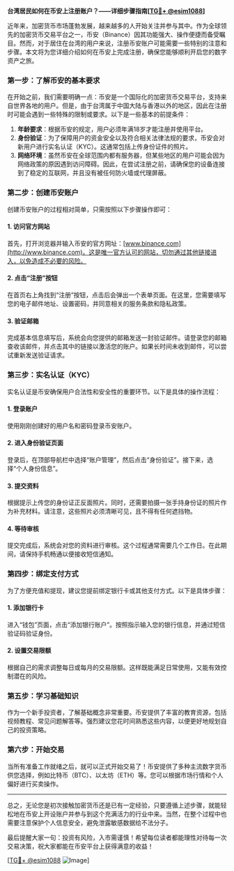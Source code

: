 **台湾居民如何在币安上注册账户？——详细步骤指南[[TG💪+ @esim1088](https://t.me/s/esim1088)]**

近年来，加密货币市场蓬勃发展，越来越多的人开始关注并参与其中。作为全球领先的加密货币交易平台之一，币安（Binance）因其功能强大、操作便捷而备受瞩目。然而，对于居住在台湾的用户来说，注册币安账户可能需要一些特别的注意和步骤。本文将为您详细介绍如何在币安上完成注册，确保您能够顺利开启您的数字资产之旅。

### **第一步：了解币安的基本要求**

在开始之前，我们需要明确一点：币安是一个国际化的加密货币交易平台，支持来自世界各地的用户。但是，由于台湾属于中国大陆与香港以外的地区，因此在注册时可能会遇到一些特殊的限制或要求。以下是一些基本的前提条件：

1. **年龄要求**：根据币安的规定，用户必须年满18岁才能注册并使用平台。
2. **身份验证**：为了保障用户的资金安全以及符合相关法律法规的要求，币安会对新用户进行实名认证（KYC）。这通常包括上传身份证件的照片。
3. **网络环境**：虽然币安在全球范围内都有服务器，但某些地区的用户可能会因为网络政策的原因遇到访问障碍。因此，在尝试注册之前，请确保您的设备连接到了稳定的互联网，并且没有被任何防火墙或代理屏蔽。

### **第二步：创建币安账户**

创建币安账户的过程相对简单，只需按照以下步骤操作即可：

#### **1. 访问官方网站**
首先，打开浏览器并输入币安的官方网址：[www.binance.com](http://www.binance.com)。这是唯一官方认可的网站，切勿通过其他链接进入，以免造成不必要的风险。

#### **2. 点击“注册”按钮**
在首页右上角找到“注册”按钮，点击后会弹出一个表单页面。在这里，您需要填写您的电子邮件地址、设置密码，并同意相关的服务条款和隐私政策。

#### **3. 验证邮箱**
完成基本信息填写后，系统会向您提供的邮箱发送一封验证邮件。请登录您的邮箱查收该邮件，并点击其中的链接以激活您的账户。如果长时间未收到邮件，可以尝试重新发送验证请求。

### **第三步：实名认证（KYC）**

实名认证是币安确保用户合法性和安全性的重要环节。以下是具体的操作流程：

#### **1. 登录账户**
使用刚刚创建好的用户名和密码登录币安账户。

#### **2. 进入身份验证页面**
登录后，在顶部导航栏中选择“账户管理”，然后点击“身份验证”。接下来，选择“个人身份信息”。

#### **3. 提交资料**
根据提示上传您的身份证正反面照片。同时，还需要拍摄一张手持身份证的照片作为补充材料。请注意，这些照片必须清晰可见，且不得有任何遮挡物。

#### **4. 等待审核**
提交完成后，系统会对您的资料进行审核。这个过程通常需要几个工作日。在此期间，请保持手机畅通以便接收短信通知。

### **第四步：绑定支付方式**

为了方便充值和提现，建议您提前绑定银行卡或其他支付方式。以下是具体步骤：

#### **1. 添加银行卡**
进入“钱包”页面，点击“添加银行账户”。按照指示输入您的银行信息，并通过短信验证码验证身份。

#### **2. 设置交易限额**
根据自己的需求调整每日或每月的交易限额。这样既能满足日常使用，又能有效控制潜在的风险。

### **第五步：学习基础知识**

作为一个新手投资者，了解基础概念非常重要。币安提供了丰富的教育资源，包括视频教程、常见问题解答等。强烈建议您花时间熟悉这些内容，以便更好地规划自己的投资策略。

### **第六步：开始交易**

当所有准备工作就绪之后，就可以正式开始交易了！币安提供了多种主流数字货币供您选择，例如比特币（BTC）、以太坊（ETH）等。您可以根据市场行情和个人偏好进行买卖操作。

---

总之，无论您是初次接触加密货币还是已有一定经验，只要遵循上述步骤，就能轻松地在币安上开设账户并参与到这个充满活力的行业中来。当然，在整个过程中也需要注意保护个人信息安全，避免泄露敏感数据给不法分子。

最后提醒大家一句：投资有风险，入市需谨慎！希望每位读者都能理性对待每一次交易决策，祝大家都能在币安平台上获得满意的收益！

[[TG💪+ @esim1088](https://t.me/s/esim1088) ![Image](https://i.postimg.cc/4NQfJmqS/Snipaste-2025-05-13-00-14-12.png)]